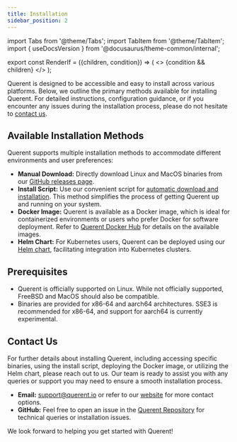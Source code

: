 ```yaml
---
title: Installation
sidebar_position: 2
---
```


import Tabs from '@theme/Tabs';
import TabItem from '@theme/TabItem';
import { useDocsVersion } from '@docusaurus/theme-common/internal';

export const RenderIf = ({children, condition}) => (
    <>
        {condition && children}
    </>
);

Querent is designed to be accessible and easy to install across various platforms. Below, we outline the primary methods available for installing Querent. For detailed instructions, configuration guidance, or if you encounter any issues during the installation process, please do not hesitate to [contact us](#contact-us).

## Available Installation Methods

Querent supports multiple installation methods to accommodate different environments and user preferences:

- **Manual Download:** Directly download Linux and MacOS binaries from our [GitHub releases page](https://github.com/querent-ai/distribution).
- **Install Script:** Use our convenient script for [automatic download and installation](https://install.querent.xyz/install.sh). This method simplifies the process of getting Querent up and running on your system.
- **Docker Image:** Querent is available as a Docker image, which is ideal for containerized environments or users who prefer Docker for software deployment. Refer to [Querent Docker Hub](https://hub.docker.com/r/querent) for details on the available images.
- **Helm Chart:** For Kubernetes users, Querent can be deployed using our [Helm chart](https://helm.querent.xyz), facilitating integration into Kubernetes clusters.

## Prerequisites

- Querent is officially supported on Linux. While not officially supported, FreeBSD and MacOS should also be compatible.
- Binaries are provided for x86-64 and aarch64 architectures. SSE3 is recommended for x86-64, and support for aarch64 is currently experimental.

## Contact Us

For further details about installing Querent, including accessing specific binaries, using the install script, deploying the Docker image, or utilizing the Helm chart, please reach out to us. Our team is ready to assist you with any queries or support you may need to ensure a smooth installation process.

- **Email:** [support@querent.io](mailto:contact@querent.io) or refer to our [website](https://querent.xyz) for more contact options.
- **GitHub:** Feel free to open an issue in the [Querent Repository](https://github.com/Querent-ai/support/issues) for technical queries or installation issues.

We look forward to helping you get started with Querent!
